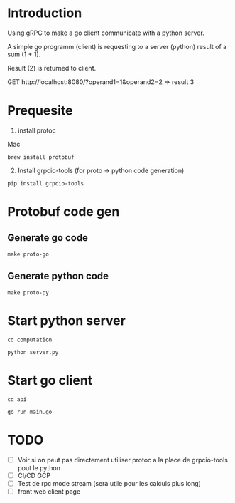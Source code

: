 # Introduction

Using gRPC to make a go client communicate with a python server.

A simple go programm (client) is requesting to a server (python) result of a sum (1 + 1).

Result (2) is returned to client.

GET http://localhost:8080/?operand1=1&operand2=2
=> result 3

# Prequesite

1. install protoc

Mac
```
brew install protobuf
```

2. Install grpcio-tools (for proto -> python code generation)

```
pip install grpcio-tools
```


# Protobuf code gen
## Generate go code

```
make proto-go
```

## Generate python code

```
make proto-py
```

# Start python server

```
cd computation

python server.py
```

# Start go client

```
cd api

go run main.go

```

# TODO

* [ ] Voir si on peut pas directement utiliser protoc a la place de grpcio-tools pout le python
* [ ] CI/CD GCP
* [ ] Test de rpc mode stream (sera utile pour les calculs plus long)
* [ ] front web client page
